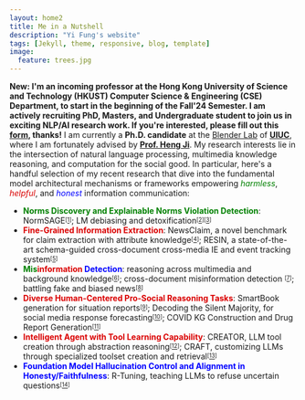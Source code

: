```yaml
---
layout: home2
title: Me in a Nutshell
description: "Yi Fung's website"
tags: [Jekyll, theme, responsive, blog, template]
image:
  feature: trees.jpg
---
```


<b>New: I'm an incoming professor at the Hong Kong University of Science and Technology (HKUST) Computer Science & Engineering (CSE) Department, to start in the beginning of the Fall'24 Semester.  I am actively recruiting PhD, Masters, and Undergraduate student to join us in exciting NLP/AI research work. If you're interested, please fill out this <a href="https://forms.gle/wpJh4LCohUMBpANm8" target="_blank">form</a>, thanks!</b>
</sub></sup>
I am currently a <b>Ph.D. candidate</b> at the <a href="https://blender.cs.illinois.edu/" target="_blank">Blender Lab</a> of <a href="https://cs.illinois.edu/" target="_blank"><b>UIUC</b></a>, where I am fortunately advised by <a href="https://blender.cs.illinois.edu/hengji.html" target="_blank"><b>Prof. Heng Ji</b></a>. My research interests lie in the intersection of natural language processing, multimedia knowledge reasoning, and computation for the social good. In particular, here's a handful selection of my recent research that dive into the fundamental model architectural mechanisms or frameworks empowering <i><font color="green">harmless</font></i>, <i><font color="dark orange">helpful</font></i>, and <i><font color="blue">honest</font></i> information communication:
* <b><font color="green">Norms Discovery and Explainable Norms Violation Detection</font></b>: NormSAGE<sup><sub>[<a href="https://arxiv.org/abs/2210.08604" target="_blank">1</a>]</sub></sup>; LM debiasing and detoxification<sup><sub>[<a href="https://arxiv.org/abs/2305.12798" target="_blank">2</a>]</sub></sup><sup><sub>[<a href="https://ojs.aaai.org/index.php/AAAI/article/view/26279" target="_blank">3</a>]</sub></sup>
* <b><font color="dark orange">Fine-Grained Information Extraction</font></b>: NewsClaim, a novel benchmark for claim extraction with attribute knowledge<sup><sub>[<a href="https://arxiv.org/abs/2112.08544" target="_blank">4</a>]</sub></sup>; RESIN, a state-of-the-art schema-guided cross-document cross-media IE and event tracking system<sup><sub>[<a href="https://aclanthology.org/2021.naacl-demos.16/" target="_blank">5</a>]</sub></sup>
* <b><font color="green">Mis</font><font color="dark orange">information</font> <font color="blue">Detection</font></b>: reasoning across multimedia and background knowledge<sup><sub>[<a href="http://scholar.google.es/citations?user=eUae2K0AAAAJ" target="_blank">6</a>]</sub></sup>; cross-document misinformation detection <sup><sub>[<a href="https://aclanthology.org/2022.naacl-main.40/" target="_blank">7</a>]</sub></sup>; battling fake and biased news<sup><sub>[<a href="https://dl.acm.org/doi/abs/10.1145/3534678.3542615" target="_blank">8</a>]</sub></sup>
* <b><font color="dark orange">Diverse Human-Centered Pro-Social Reasoning Tasks</font></b>: SmartBook generation for situation reports<sup><sub>[<a href="https://arxiv.org/pdf/2303.14337.pdf" target="_blank">9</a>]</sub></sup>; Decoding the Silent Majority, for social media response forecasting<sup><sub>[<a href="https://arxiv.org/pdf/2310.13297.pdf" target="_blank">10</a>]</sub></sup>; COVID KG Construction and Drug Report Generation<sup><sub>[<a href="https://aclanthology.org/2021.naacl-demos.8/" target="_blank">11</a>]</sub></sup>
* <b><font color="dark orange">Intelligent Agent with Tool Learning Capability</font></b>: CREATOR, LLM tool creation through abstraction reasoning<sup><sub>[<a href="https://arxiv.org/pdf/2305.14318.pdf" target="_blank">12</a>]</sub></sup>; CRAFT, customizing LLMs through specialized toolset creation and retrieval<sup><sub>[<a href="https://arxiv.org/abs/2309.17428" target="_blank">13</a>]</sub></sup>
* <b><font color="blue">Foundation Model Hallucination Control and Alignment in Honesty/Faithfulness</font></b>: R-Tuning, teaching LLMs to refuse uncertain questions<sup><sub>[<a href="https://arxiv.org/abs/2311.09677" target="_blank">14</a>]</sub></sup>
